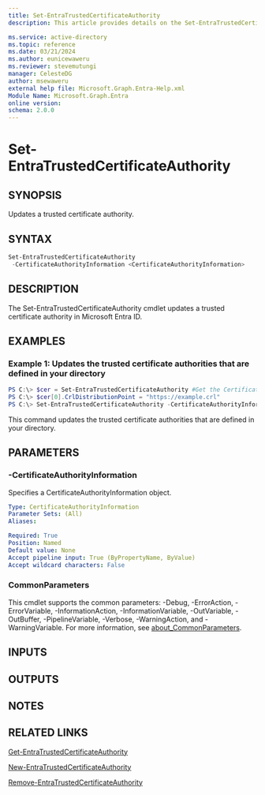 ```yaml
---
title: Set-EntraTrustedCertificateAuthority
description: This article provides details on the Set-EntraTrustedCertificateAuthority command.

ms.service: active-directory
ms.topic: reference
ms.date: 03/21/2024
ms.author: eunicewaweru
ms.reviewer: stevemutungi
manager: CelesteDG
author: msewaweru
external help file: Microsoft.Graph.Entra-Help.xml
Module Name: Microsoft.Graph.Entra
online version:
schema: 2.0.0
---
```


# Set-EntraTrustedCertificateAuthority

## SYNOPSIS
Updates a trusted certificate authority.

## SYNTAX

```powershell
Set-EntraTrustedCertificateAuthority 
 -CertificateAuthorityInformation <CertificateAuthorityInformation>
```

## DESCRIPTION
The Set-EntraTrustedCertificateAuthority cmdlet updates a trusted certificate authority in Microsoft Entra ID.

## EXAMPLES

### Example 1: Updates the trusted certificate authorities that are defined in your directory
```powershell
PS C:\> $cer = Set-EntraTrustedCertificateAuthority #Get the CertificateAuthorityInformation object
PS C:\> $cer[0].CrlDistributionPoint = "https://example.crl"
PS C:\> Set-EntraTrustedCertificateAuthority -CertificateAuthorityInformation $cer[0]
```

This command updates the trusted certificate authorities that are defined in your directory.

## PARAMETERS

### -CertificateAuthorityInformation
Specifies a CertificateAuthorityInformation object.

```yaml
Type: CertificateAuthorityInformation
Parameter Sets: (All)
Aliases:

Required: True
Position: Named
Default value: None
Accept pipeline input: True (ByPropertyName, ByValue)
Accept wildcard characters: False
```
### CommonParameters
This cmdlet supports the common parameters: -Debug, -ErrorAction, -ErrorVariable, -InformationAction, -InformationVariable, -OutVariable, -OutBuffer, -PipelineVariable, -Verbose, -WarningAction, and -WarningVariable. For more information, see [about_CommonParameters](https://go.microsoft.com/fwlink/?LinkID=113216).

## INPUTS

## OUTPUTS

## NOTES

## RELATED LINKS

[Get-EntraTrustedCertificateAuthority](Get-EntraTrustedCertificateAuthority.md)

[New-EntraTrustedCertificateAuthority](New-EntraTrustedCertificateAuthority.md)

[Remove-EntraTrustedCertificateAuthority](Remove-EntraTrustedCertificateAuthority.md)

